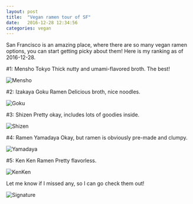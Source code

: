```yaml
---
layout: post
title:  "Vegan ramen tour of SF"
date:   2016-12-28 12:34:56
categories: vegan
---
```


San Francisco is an amazing place, where there are so many vegan ramen options, you can start getting picky about them! Here is my ranking as of 2016-12-28.

\#1: Mensho Tokyo
Thick nutty and umami-flavored broth. The best!  

![Mensho]({{site.url}}/assets/ramen_mensho.jpg)

\#2: Izakaya Goku Ramen
Delicious broth, nice noodles.  

![Goku]({{site.url}}/assets/ramen_goku.jpg)

\#3: Shizen
Pretty okay, includes lots of goodies inside.  

![Shizen]({{site.url}}/assets/ramen_shizen.jpg)

\#4: Ramen Yamadaya
Okay, but ramen is obviously pre-made and clumpy.  

![Yamadaya]({{site.url}}/assets/ramen_yamadaya.jpg)

\#5: Ken Ken Ramen
Pretty flavorless.  

![KenKen]({{site.url}}/assets/ramen_kenken.jpg)


Let me know if I missed any, so I can go check them out!  

![Signature]({{site.url}}/assets/clear_whale.png)